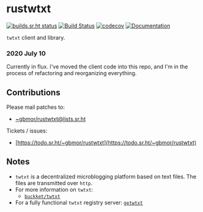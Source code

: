# rustwtxt
[![builds.sr.ht status](https://builds.sr.ht/~gbmor/rustwtxt.svg)](https://builds.sr.ht/~gbmor/rustwtxt?)
[![Build Status](https://travis-ci.com/rustwtxt/rustwtxt.svg?branch=master)](https://travis-ci.com/rustwtxt/rustwtxt)
[![codecov](https://codecov.io/gh/rustwtxt/rustwtxt/branch/master/graph/badge.svg?token=4DfKP7oHRQ)](https://codecov.io/gh/rustwtxt/rustwtxt)
[![Documentation](https://img.shields.io/badge/docs.rs-%E2%9C%93-brightgreen)](https://docs.rs/rustwtxt)

`twtxt` client and library.

### 2020 July 10
Currently in flux. I've moved the client code into this repo, and I'm in the
process of refactoring and reorganizing everything.

## Contributions

Please mail patches to:
* [~gbmor/rustwtxt@lists.sr.ht](mailto:~gbmor/rustwtxt@lists.sr.ht)

Tickets / issues:
* [https://todo.sr.ht/~gbmor/rustwtxt](https://todo.sr.ht/~gbmor/rustwtxt)

## Notes
* `twtxt` is a decentralized microblogging platform based on text files. 
The files are transmitted over `http`. 
* For more information on `twtxt`:
  * [`buckket/twtxt`](https://github.com/buckket/twtxt)
* For a fully functional `twtxt` registry server: [`getwtxt`](https://github.com/getwtxt)
